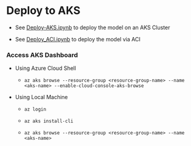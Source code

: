 # Deploy to AKS

- See [Deploy-AKS.ipynb](https://github.com/jomit/AMLWorkshop/blob/master/6-DeploymentPipeline/Deploy-AKS.ipynb) to deploy the model on an AKS Cluster

- See [Deploy_ACI.ipynb](https://github.com/jomit/AMLWorkshop/blob/master/6-DeploymentPipeline/Deploy_ACI.ipynb) to deploy the model via ACI

### Access AKS Dashboard

- Using Azure Cloud Shell

    - `az aks browse --resource-group <resource-group-name> --name <aks-name> --enable-cloud-console-aks-browse`

- Using Local Machine

    - `az login`

    - `az aks install-cli`

    - `az aks browse --resource-group <resource-group-name> --name <aks-name>`
